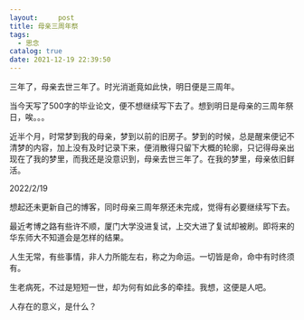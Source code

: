 ```yaml
---
layout:     post
title: 母亲三周年祭
tags:
  - 思念
catalog: true
date: 2021-12-19 22:39:50
---
```


三年了，母亲去世三年了。时光消逝竟如此快，明日便是三周年。

<!--more-->

当今天写了500字的毕业论文，便不想继续写下去了。想到明日是母亲的三周年祭日，唉。。。

近半个月，时常梦到我的母亲，梦到以前的旧房子。梦到的时候，总是醒来便记不清梦的内容，加上没有及时记录下来，便消散得只留下大概的轮廓，只记得母亲出现在了我的梦里，而我还是没意识到，母亲去世三年了。在我的梦里，母亲依旧鲜活。

2022/2/19

想起还未更新自己的博客，同时母亲三周年祭还未完成，觉得有必要继续写下去。

最近考博之路有些许不顺，厦门大学没进复试，上交大进了复试却被刷。即将来的华东师大不知道会是怎样的结果。

人生无常，有些事情，非人力所能左右，称之为命运。一切皆是命，命中有时终须有。

生老病死，不过是短短一世，却为何有如此多的牵挂。我想，这便是人吧。

人存在的意义，是什么？
